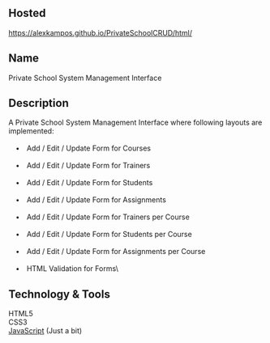 ## Hosted

https://alexkampos.github.io/PrivateSchoolCRUD/html/

## Name

Private School System Management Interface

## Description

A Private School System Management Interface where following layouts are implemented:\
\
&emsp;&#8226;&emsp;Add / Edit / Update Form for Courses\
\
&emsp;&#8226;&emsp;Add / Edit / Update Form for Trainers\
\
&emsp;&#8226;&emsp;Add / Edit / Update Form for Students\
\
&emsp;&#8226;&emsp;Add / Edit / Update Form for Assignments\
\
&emsp;&#8226;&emsp;Add / Edit / Update Form for Trainers per Course\
\
&emsp;&#8226;&emsp;Add / Edit / Update Form for Students per Course\
\
&emsp;&#8226;&emsp;Add / Edit / Update Form for Assignments per Course\
\
&emsp;&#8226;&emsp;HTML Validation for Forms\


## Technology & Tools

HTML5\
CSS3\
<a href="https://www.javascript.com/">JavaScript</a> (Just a bit)
